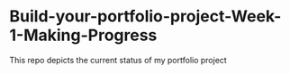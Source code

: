 # Build-your-portfolio-project-Week-1-Making-Progress
This repo depicts the current status of my portfolio project
